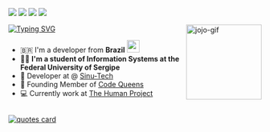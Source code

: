 <!--![Visitors on this repo](https://visitor-badge-reloaded.herokuapp.com/badge?page_id=joannestephany.joannestephany&color=7B68EE&style=for-the-badge&logo=Github) -->
<a href="https://www.linkedin.com/in/joannestephany/" target="_blank"><img src="https://img.shields.io/badge/-LinkedIn-%230077B5?style=for-the-badge&logo=linkedin&logoColor=white" target="_blank"></a> 
<a href = "https://twitter.com/joannestephany"><img src="https://img.shields.io/badge/Twitter-1DA1F2?style=for-the-badge&logo=twitter&logoColor=white" target="_blank"></a>
<a href = "mailto:joannestephany@gmail.com"><img src="https://img.shields.io/badge/-Gmail-%23333?style=for-the-badge&logo=gmail&logoColor=red" target="_blank"></a>
<a href = "https://www.buymeacoffee.com/joannestephany"><img src="https://img.shields.io/badge/Buymeacoffee-%23FFDD00.svg?&style=for-the-badge&logo=buy-me-a-coffee&logoColor=black" target="_blank"></a>


<img align="right" alt="jojo-gif" height="150" width="150" src="https://cdn.discordapp.com/attachments/759938458487226369/888614869987909682/jojogif.gif" >
<a href="https://git.io/typing-svg"><img src="https://readme-typing-svg.demolab.com?font=Fira+Code&size=25&pause=1000&color=6463FF&multiline=true&width=435&height=70&lines=+Hi!+I'm+Joanne...;but+you+can+call+me+%E2%9C%A8JOJO%E2%9C%A8+" alt="Typing SVG" /></a>

<!-- ### Hi! I'm Joanne, but you can call me JOJO -->

- 🇧🇷 I'm a developer from **Brazil**  <img width="25px" src="https://media.giphy.com/media/xT9IgjNENUaf4ypqBa/giphy.gif" />
- 👩‍🎓 **I'm a student of Information Systems at the Federal University of Sergipe** 
- 🧠 Developer at @ [Sinu-Tech](https://github.com/Sinu-Tech)
- 🧠 Founding Member of [Code Queens](https://beacons.ai/CodeQueens)
- 💻 Currently work at [The Human Project](https://www.thehumanproject.org.br)
##

  
<div >
  <a href="https://github.com/piyushsuthar/github-readme-quotes">
     <img src="https://quotes-github-readme.vercel.app/api?type=horizontal&theme=tokyonight" alt="quotes card">
  </a>
</div>

<div align="center"> 
<!--  
![skills](https://skillicons.dev/icons?i=c,cpp,cs,dotnet,java,py,javascript,html,css,mysql,md,git,figma,vscode,visualstudio&theme=dark)
</div>
-->

<!--
by : jojo ✨ UWU
-->
